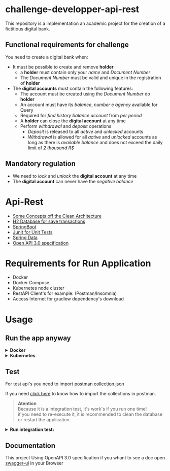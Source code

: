 # challenge-developper-api-rest

This repository is a implementation an academic project for the creation of a fictitious digital bank.


## Functional requirements for challenge

You need to create a digital bank when:

- It must be possible to create and remove **holder**
  - a **holder** must contain only your *name* and *Document Number*
  - The *Document Number* must be valid and unique in the registration of **holder**
- The **digital accounts** must contain the following features:
  - The account must be created using the *Document Number* do **holder**
  - An account must have its *balance*, *number* e *agency* available for Query
  - Required for *find history balance account* from *per period*
  - A **holder** can close the **digital account** at any time
  - Perform *withdrawal* and *deposit* operations
    - *Deposit* is released to all *active* and *unlocked* accounts
    - *Withdrawal* is allowed for all *active* and *unlocked* accounts as long as there is *available balance* and does not exceed the daily limit of *2 thousand R$*

## Mandatory regulation


- We need to *lock* and *unlock* the **digital account** at any time
- The **digital account** can never have the *negative balance*


# Api-Rest

* [Some Concepts off the Clean Architecture](https://www.amazon.com.br/Clean-Architecture-Craftsmans-Software-Structure/dp/0134494164)
* [H2 Database for save transactions](https://www.h2database.com/html/quickstart.html)
* [SpringBoot](https://docs.spring.io/spring-boot/docs/current/reference/htmlsingle/)
* [Junit for Unit Tests](https://junit.org/junit5/docs/current/user-guide/)
* [Spring Data](https://docs.spring.io/spring-data/jpa/docs/current/reference/html/)
* [Open API 3.0 specification](https://swagger.io/specification/)

# Requirements for Run Application
* Docker
* Docker Compose
* Kubernetes node cluster
* RestAPI Client's for example: (Postman/Insomnia)
* Access Internet for gradlew dependency's download
# Usage
## Run the app anyway

<details>
<summary><b>Docker</b></summary>

### Run
```bash
$ cd .\challenge-developper-api-rest_webapp\
$ docker-compose up --build -d
```

### Shut down

```bash
cd .\challenge-developper-api-rest_webapp\
$ docker-compose down
```
</details>

<details>
<summary><b>Kubernetes</b></summary>  

After build image docker local, run ```docker images``` command and confirm if **digital_account_webapp** was created
```bash
REPOSITORY                                                TAG                                                                          IMAGE ID       CREATED             SIZE
challenge-developper-api-rest_webapp                                    latest                                                                       e3e73a0811cc   About an hour ago   1.28GB
```

Run command for create service

```bash
$ cd .\challenge-developper-api-rest_webapp\
$ .\kubernetes> kubectl apply -f .\kubernetes\service.yaml
service/challenge-developper-api-rest-webapp-svc created
```
Run command for create deployment

```bash
$ cd .\challenge-developper-api-rest_webapp\
$ .\kubernetes> kubectl apply -f .\kubernetes\deployment.yaml
deployment.apps/challenge-developper-api-rest-webapp-k8s created
```

After run this commands access [swagger](http://localhost:8080/api-docs/swagger-ui/index.html) to validate application its ok.


</details>

## Test

For test api's you need to import [postman collection.json](./postman_collections/Digital%20Account.postman_collection.json)

If you need [click here](https://learning.postman.com/docs/getting-started/importing-and-exporting-data/) to know how to import the collections in postman.


>**Atention** <br>Because it is a integration test, it's work's if you run one time! <br>
>if you need to re-execute it, it is recommended to clean the database or restart the application.

<details>
<summary><b>Run integration test:</b></summary>  

* 1 - Click on the button marked to the left with the number one.
* 2 - Click Run 
  ![Screenshot](postman.png)  
* 3 - Click Run Digital Account
  ![Screenshot](postmaninst.png)
* 4 - After Run the test's. you can view the results
  ![Screenshot](postman3.png)
</details>

## Documentation

This project Using OpenAPI 3.0 specification if you whant to see a doc open [swagger-ui](http://localhost:8080/api-docs/swagger-ui/index.html) in your Browser

